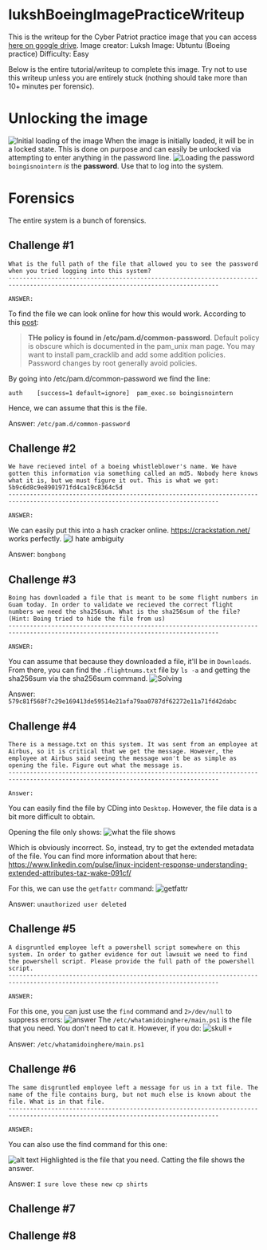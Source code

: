 # lukshBoeingImagePracticeWriteup

This is the writeup for the Cyber Patriot practice image that you can access [here on google drive](https://drive.google.com/file/d/1j_f3m6KezvvLMhCdUWkW0h_tRAZ-sRtt/view).
Image creator: Luksh
Image: Ubtuntu (Boeing practice)
Difficulty: Easy

Below is the entire tutorial/writeup to complete this image. Try not to use this writeup unless you are entirely stuck (nothing should take more than 10+ minutes per forensic).

# Unlocking the image

![Initial loading of the image](image.png)
When the image is initially loaded, it will be in a locked state. This is done on purpose and can easily be unlocked via attempting to enter anything in the password line.
![Loading the password](image-1.png)
`boingisnointern` _is_ the **password**. Use that to log into the system.

# Forensics

The entire system is a bunch of forensics.

## Challenge #1

```
What is the full path of the file that allowed you to see the password when you tried logging into this system?
---------------------------------------------------------------------------------------------------------------------------------

ANSWER:
```

To find the file we can look online for how this would work.
According to this [post](https://superuser.com/a/150706/1777974):

> **THe policy is found in /etc/pam.d/common-password**. Default policy is obscure which is documented in the pam_unix man page. You may want to install pam_cracklib and add some addition policies. Password changes by root generally avoid policies.

By going into /etc/pam.d/common-password we find the line:

```
auth	[success=1 default=ignore]	pam_exec.so boingisnointern
```

Hence, we can assume that this is the file.

Answer: `/etc/pam.d/common-password`

## Challenge #2

```
We have recieved intel of a boeing whistleblower's name. We have gotten this information via something called an md5. Nobody here knows what it is, but we must figure it out. This is what we got: 5b9c6d8c9e8901971fd4ca19c8364c5d
---------------------------------------------------------------------------------------------------------------------------------

ANSWER:
```

We can easily put this into a hash cracker online. https://crackstation.net/ works perfectly.
![I hate ambiguity](image-2.png)

Answer: `bongbong`

## Challenge #3

```
Boing has downloaded a file that is meant to be some flight numbers in Guam today. In order to validate we recieved the correct flight numbers we need the sha256sum. What is the sha256sum of the file? (Hint: Boing tried to hide the file from us)
---------------------------------------------------------------------------------------------------------------------------------

ANSWER:
```

You can assume that because they downloaded a file, it'll be in `Downloads`.
From there, you can find the `.flightnums.txt` file by `ls -a` and getting the sha256sum via the sha256sum command.
![Solving](image-3.png)

Answer: `579c81f568f7c29e169413de59514e21afa79aa0787df62272e11a71fd42dabc`

## Challenge #4

```
There is a message.txt on this system. It was sent from an employee at Airbus, so it is critical that we get the message. However, the employee at Airbus said seeing the message won't be as simple as opening the file. Figure out what the message is.
---------------------------------------------------------------------------------------------------------------------------------

Answer:
```

You can easily find the file by CDing into `Desktop`. However, the file data is a bit more difficult to obtain.

Opening the file only shows:
![what the file shows](image-4.png)

Which is obviously incorrect. So, instead, try to get the extended metadata of the file. You can find more information about that here: https://www.linkedin.com/pulse/linux-incident-response-understanding-extended-attributes-taz-wake-091cf/

For this, we can use the `getfattr` command:
![getfattr](image-6.png)

Answer: `unauthorized user deleted`

## Challenge #5

```
A disgruntled employee left a powershell script somewhere on this system. In order to gather evidence for out lawsuit we need to find the powershell script. Please provide the full path of the powershell script.
---------------------------------------------------------------------------------------------------------------------------------

ANSWER:
```

For this one, you can just use the `find` command and `2>/dev/null` to suppress errors:
![answer](image-7.png)
The `/etc/whatamidoinghere/main.ps1` is the file that you need. You don't need to cat it. However, if you do:
![skull](image-8.png)
💀

Answer: `/etc/whatamidoinghere/main.ps1`

## Challenge #6

```
The same disgruntled employee left a message for us in a txt file. The name of the file contains burg, but not much else is known about the file. What is in that file.
---------------------------------------------------------------------------------------------------------------------------------

ANSWER:
```

You can also use the find command for this one:

![alt text](image-9.png)
Highlighted is the file that you need.
Catting the file shows the answer.

Answer: `I sure love these new cp shirts`

## Challenge #7

## Challenge #8
